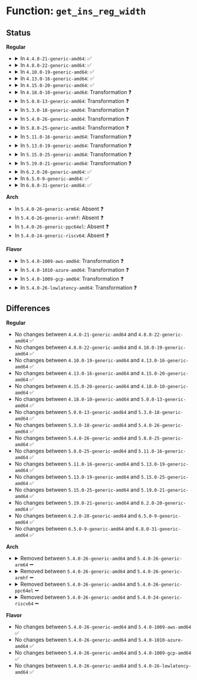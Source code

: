 # Function: <code>get_ins_reg_width</code>

## Status
<b>Regular</b>
<ul>
<li>
<details>
<summary>In <code>4.4.0-21-generic-amd64</code>: ✅</summary>

```c
unsigned int get_ins_reg_width(long unsigned int ins_addr)
```

```json
{
  "name": "get_ins_reg_width",
  "collision_type": "Unique Static",
  "inline_type": "No",
  "funcs": [
    {
      "addr": 18446744071579318736,
      "name": "get_ins_reg_width",
      "external": false,
      "loc": "arch/x86/mm/pf_in.c:164",
      "file": "arch/x86/mm/pf_in.c",
      "inline": "seen, unknown",
      "caller_inline": [],
      "caller_func": [
        "arch/x86/mm/pf_in.c:get_ins_reg_val",
        "arch/x86/mm/pf_in.c:get_ins_reg_val",
        "arch/x86/mm/pf_in.c:get_ins_imm_val"
      ]
    }
  ],
  "symbols": [
    {
      "addr": 18446744071579318736,
      "name": "get_ins_reg_width",
      "section": ".text",
      "bind": "STB_LOCAL",
      "size": 218
    }
  ]
}
```
</details>
</li>
<li>
<details>
<summary>In <code>4.8.0-22-generic-amd64</code>: ✅</summary>

```c
unsigned int get_ins_reg_width(long unsigned int ins_addr)
```

```json
{
  "name": "get_ins_reg_width",
  "collision_type": "Unique Static",
  "inline_type": "No",
  "funcs": [
    {
      "addr": 18446744071579324336,
      "name": "get_ins_reg_width",
      "external": false,
      "loc": "arch/x86/mm/pf_in.c:163",
      "file": "arch/x86/mm/pf_in.c",
      "inline": "seen, unknown",
      "caller_inline": [],
      "caller_func": [
        "arch/x86/mm/pf_in.c:get_ins_imm_val",
        "arch/x86/mm/pf_in.c:get_ins_reg_val",
        "arch/x86/mm/pf_in.c:get_ins_reg_val"
      ]
    }
  ],
  "symbols": [
    {
      "addr": 18446744071579324336,
      "name": "get_ins_reg_width",
      "section": ".text",
      "bind": "STB_LOCAL",
      "size": 220
    }
  ]
}
```
</details>
</li>
<li>
<details>
<summary>In <code>4.10.0-19-generic-amd64</code>: ✅</summary>

```c
unsigned int get_ins_reg_width(long unsigned int ins_addr)
```

```json
{
  "name": "get_ins_reg_width",
  "collision_type": "Unique Static",
  "inline_type": "No",
  "funcs": [
    {
      "addr": 18446744071579339568,
      "name": "get_ins_reg_width",
      "external": false,
      "loc": "arch/x86/mm/pf_in.c:163",
      "file": "arch/x86/mm/pf_in.c",
      "inline": "seen, unknown",
      "caller_inline": [],
      "caller_func": [
        "arch/x86/mm/pf_in.c:get_ins_imm_val",
        "arch/x86/mm/pf_in.c:get_ins_reg_val",
        "arch/x86/mm/pf_in.c:get_ins_reg_val"
      ]
    }
  ],
  "symbols": [
    {
      "addr": 18446744071579339568,
      "name": "get_ins_reg_width",
      "section": ".text",
      "bind": "STB_LOCAL",
      "size": 220
    }
  ]
}
```
</details>
</li>
<li>
<details>
<summary>In <code>4.13.0-16-generic-amd64</code>: ✅</summary>

```c
unsigned int get_ins_reg_width(long unsigned int ins_addr)
```

```json
{
  "name": "get_ins_reg_width",
  "collision_type": "Unique Static",
  "inline_type": "No",
  "funcs": [
    {
      "addr": 18446744071579333664,
      "name": "get_ins_reg_width",
      "external": false,
      "loc": "arch/x86/mm/pf_in.c:163",
      "file": "arch/x86/mm/pf_in.c",
      "inline": "seen, unknown",
      "caller_inline": [],
      "caller_func": [
        "arch/x86/mm/pf_in.c:get_ins_imm_val",
        "arch/x86/mm/pf_in.c:get_ins_reg_val",
        "arch/x86/mm/pf_in.c:get_ins_reg_val"
      ]
    }
  ],
  "symbols": [
    {
      "addr": 18446744071579333664,
      "name": "get_ins_reg_width",
      "section": ".text",
      "bind": "STB_LOCAL",
      "size": 200
    }
  ]
}
```
</details>
</li>
<li>
<details>
<summary>In <code>4.15.0-20-generic-amd64</code>: ✅</summary>

```c
unsigned int get_ins_reg_width(long unsigned int ins_addr)
```

```json
{
  "name": "get_ins_reg_width",
  "collision_type": "Unique Static",
  "inline_type": "No",
  "funcs": [
    {
      "addr": 18446744071579359088,
      "name": "get_ins_reg_width",
      "external": false,
      "loc": "arch/x86/mm/pf_in.c:163",
      "file": "arch/x86/mm/pf_in.c",
      "inline": "seen, unknown",
      "caller_inline": [],
      "caller_func": [
        "arch/x86/mm/pf_in.c:get_ins_imm_val",
        "arch/x86/mm/pf_in.c:get_ins_reg_val",
        "arch/x86/mm/pf_in.c:get_ins_reg_val"
      ]
    }
  ],
  "symbols": [
    {
      "addr": 18446744071579359088,
      "name": "get_ins_reg_width",
      "section": ".text",
      "bind": "STB_LOCAL",
      "size": 200
    }
  ]
}
```
</details>
</li>
<li>
<details>
<summary>In <code>4.18.0-10-generic-amd64</code>: Transformation ❓</summary>

```c
unsigned int get_ins_reg_width(long unsigned int ins_addr)
```

```json
{
  "name": "get_ins_reg_width",
  "collision_type": "Unique Static",
  "inline_type": "No",
  "funcs": [
    {
      "addr": 0,
      "name": "get_ins_reg_width",
      "external": false,
      "loc": "arch/x86/mm/pf_in.c:163",
      "file": "arch/x86/mm/pf_in.c",
      "inline": "seen, unknown",
      "caller_inline": [],
      "caller_func": [
        "arch/x86/mm/pf_in.c:get_ins_imm_val",
        "arch/x86/mm/pf_in.c:get_ins_reg_val",
        "arch/x86/mm/pf_in.c:get_ins_reg_val"
      ]
    }
  ],
  "symbols": [
    {
      "addr": 18446744071579371456,
      "name": "get_ins_reg_width",
      "section": ".text",
      "bind": "STB_LOCAL",
      "size": 196
    },
    {
      "addr": 18446744071579373343,
      "name": "get_ins_reg_width.cold.0",
      "section": ".text",
      "bind": "STB_LOCAL",
      "size": 19
    }
  ]
}
```
</details>
</li>
<li>
<details>
<summary>In <code>5.0.0-13-generic-amd64</code>: Transformation ❓</summary>

```c
unsigned int get_ins_reg_width(long unsigned int ins_addr)
```

```json
{
  "name": "get_ins_reg_width",
  "collision_type": "Unique Static",
  "inline_type": "No",
  "funcs": [
    {
      "addr": 0,
      "name": "get_ins_reg_width",
      "external": false,
      "loc": "arch/x86/mm/pf_in.c:163",
      "file": "arch/x86/mm/pf_in.c",
      "inline": "seen, unknown",
      "caller_inline": [],
      "caller_func": [
        "arch/x86/mm/pf_in.c:get_ins_imm_val",
        "arch/x86/mm/pf_in.c:get_ins_reg_val",
        "arch/x86/mm/pf_in.c:get_ins_reg_val"
      ]
    }
  ],
  "symbols": [
    {
      "addr": 18446744071579398928,
      "name": "get_ins_reg_width",
      "section": ".text",
      "bind": "STB_LOCAL",
      "size": 196
    },
    {
      "addr": 18446744071579401007,
      "name": "get_ins_reg_width.cold.0",
      "section": ".text",
      "bind": "STB_LOCAL",
      "size": 19
    }
  ]
}
```
</details>
</li>
<li>
<details>
<summary>In <code>5.3.0-18-generic-amd64</code>: Transformation ❓</summary>

```c
unsigned int get_ins_reg_width(long unsigned int ins_addr)
```

```json
{
  "name": "get_ins_reg_width",
  "collision_type": "Unique Static",
  "inline_type": "No",
  "funcs": [
    {
      "addr": 0,
      "name": "get_ins_reg_width",
      "external": false,
      "loc": "arch/x86/mm/pf_in.c:148",
      "file": "arch/x86/mm/pf_in.c",
      "inline": "seen, unknown",
      "caller_inline": [],
      "caller_func": [
        "arch/x86/mm/pf_in.c:get_ins_imm_val",
        "arch/x86/mm/pf_in.c:get_ins_imm_val",
        "arch/x86/mm/pf_in.c:get_ins_reg_val",
        "arch/x86/mm/pf_in.c:get_ins_reg_val"
      ]
    }
  ],
  "symbols": [
    {
      "addr": 18446744071579414256,
      "name": "get_ins_reg_width",
      "section": ".text",
      "bind": "STB_LOCAL",
      "size": 176
    },
    {
      "addr": 18446744071579416287,
      "name": "get_ins_reg_width.cold",
      "section": ".text",
      "bind": "STB_LOCAL",
      "size": 19
    }
  ]
}
```
</details>
</li>
<li>
<details>
<summary>In <code>5.4.0-26-generic-amd64</code>: Transformation ❓</summary>

```c
unsigned int get_ins_reg_width(long unsigned int ins_addr)
```

```json
{
  "name": "get_ins_reg_width",
  "collision_type": "Unique Static",
  "inline_type": "No",
  "funcs": [
    {
      "addr": 0,
      "name": "get_ins_reg_width",
      "external": false,
      "loc": "arch/x86/mm/pf_in.c:148",
      "file": "arch/x86/mm/pf_in.c",
      "inline": "seen, unknown",
      "caller_inline": [],
      "caller_func": [
        "arch/x86/mm/pf_in.c:get_ins_imm_val",
        "arch/x86/mm/pf_in.c:get_ins_imm_val",
        "arch/x86/mm/pf_in.c:get_ins_reg_val",
        "arch/x86/mm/pf_in.c:get_ins_reg_val"
      ]
    }
  ],
  "symbols": [
    {
      "addr": 18446744071579417440,
      "name": "get_ins_reg_width",
      "section": ".text",
      "bind": "STB_LOCAL",
      "size": 176
    },
    {
      "addr": 18446744071579419471,
      "name": "get_ins_reg_width.cold",
      "section": ".text",
      "bind": "STB_LOCAL",
      "size": 19
    }
  ]
}
```
</details>
</li>
<li>
<details>
<summary>In <code>5.8.0-25-generic-amd64</code>: Transformation ❓</summary>

```c
unsigned int get_ins_reg_width(long unsigned int ins_addr)
```

```json
{
  "name": "get_ins_reg_width",
  "collision_type": "Unique Static",
  "inline_type": "No",
  "funcs": [
    {
      "addr": 0,
      "name": "get_ins_reg_width",
      "external": false,
      "loc": "arch/x86/mm/pf_in.c:148",
      "file": "arch/x86/mm/pf_in.c",
      "inline": "seen, unknown",
      "caller_inline": [],
      "caller_func": [
        "arch/x86/mm/pf_in.c:get_ins_imm_val",
        "arch/x86/mm/pf_in.c:get_ins_imm_val",
        "arch/x86/mm/pf_in.c:get_ins_reg_val",
        "arch/x86/mm/pf_in.c:get_ins_reg_val"
      ]
    }
  ],
  "symbols": [
    {
      "addr": 18446744071579447248,
      "name": "get_ins_reg_width",
      "section": ".text",
      "bind": "STB_LOCAL",
      "size": 188
    },
    {
      "addr": 18446744071579449306,
      "name": "get_ins_reg_width.cold",
      "section": ".text",
      "bind": "STB_LOCAL",
      "size": 19
    }
  ]
}
```
</details>
</li>
<li>
<details>
<summary>In <code>5.11.0-16-generic-amd64</code>: Transformation ❓</summary>

```c
unsigned int get_ins_reg_width(long unsigned int ins_addr)
```

```json
{
  "name": "get_ins_reg_width",
  "collision_type": "Unique Static",
  "inline_type": "No",
  "funcs": [
    {
      "addr": 0,
      "name": "get_ins_reg_width",
      "external": false,
      "loc": "arch/x86/mm/pf_in.c:148",
      "file": "arch/x86/mm/pf_in.c",
      "inline": "seen, unknown",
      "caller_inline": [],
      "caller_func": [
        "arch/x86/mm/pf_in.c:get_ins_imm_val",
        "arch/x86/mm/pf_in.c:get_ins_imm_val",
        "arch/x86/mm/pf_in.c:get_ins_reg_val",
        "arch/x86/mm/pf_in.c:get_ins_reg_val"
      ]
    }
  ],
  "symbols": [
    {
      "addr": 18446744071579444624,
      "name": "get_ins_reg_width",
      "section": ".text",
      "bind": "STB_LOCAL",
      "size": 188
    },
    {
      "addr": 18446744071591272399,
      "name": "get_ins_reg_width.cold",
      "section": ".text",
      "bind": "STB_LOCAL",
      "size": 19
    }
  ]
}
```
</details>
</li>
<li>
<details>
<summary>In <code>5.13.0-19-generic-amd64</code>: Transformation ❓</summary>

```c
unsigned int get_ins_reg_width(long unsigned int ins_addr)
```

```json
{
  "name": "get_ins_reg_width",
  "collision_type": "Unique Static",
  "inline_type": "No",
  "funcs": [
    {
      "addr": 0,
      "name": "get_ins_reg_width",
      "external": false,
      "loc": "arch/x86/mm/pf_in.c:148",
      "file": "arch/x86/mm/pf_in.c",
      "inline": "seen, unknown",
      "caller_inline": [],
      "caller_func": [
        "arch/x86/mm/pf_in.c:get_ins_imm_val",
        "arch/x86/mm/pf_in.c:get_ins_imm_val",
        "arch/x86/mm/pf_in.c:get_ins_reg_val",
        "arch/x86/mm/pf_in.c:get_ins_reg_val"
      ]
    }
  ],
  "symbols": [
    {
      "addr": 18446744071579447392,
      "name": "get_ins_reg_width",
      "section": ".text",
      "bind": "STB_LOCAL",
      "size": 188
    },
    {
      "addr": 18446744071591215146,
      "name": "get_ins_reg_width.cold",
      "section": ".text",
      "bind": "STB_LOCAL",
      "size": 19
    }
  ]
}
```
</details>
</li>
<li>
<details>
<summary>In <code>5.15.0-25-generic-amd64</code>: Transformation ❓</summary>

```c
unsigned int get_ins_reg_width(long unsigned int ins_addr)
```

```json
{
  "name": "get_ins_reg_width",
  "collision_type": "Unique Static",
  "inline_type": "No",
  "funcs": [
    {
      "addr": 0,
      "name": "get_ins_reg_width",
      "external": false,
      "loc": "arch/x86/mm/pf_in.c:148",
      "file": "arch/x86/mm/pf_in.c",
      "inline": "seen, unknown",
      "caller_inline": [],
      "caller_func": [
        "arch/x86/mm/pf_in.c:get_ins_imm_val",
        "arch/x86/mm/pf_in.c:get_ins_imm_val",
        "arch/x86/mm/pf_in.c:get_ins_reg_val",
        "arch/x86/mm/pf_in.c:get_ins_reg_val"
      ]
    }
  ],
  "symbols": [
    {
      "addr": 18446744071579512336,
      "name": "get_ins_reg_width",
      "section": ".text",
      "bind": "STB_LOCAL",
      "size": 211
    },
    {
      "addr": 18446744071592091540,
      "name": "get_ins_reg_width.cold",
      "section": ".text",
      "bind": "STB_LOCAL",
      "size": 22
    }
  ]
}
```
</details>
</li>
<li>
<details>
<summary>In <code>5.19.0-21-generic-amd64</code>: Transformation ❓</summary>

```c
unsigned int get_ins_reg_width(long unsigned int ins_addr)
```

```json
{
  "name": "get_ins_reg_width",
  "collision_type": "Unique Static",
  "inline_type": "No",
  "funcs": [
    {
      "addr": 0,
      "name": "get_ins_reg_width",
      "external": false,
      "loc": "arch/x86/mm/pf_in.c:148",
      "file": "arch/x86/mm/pf_in.c",
      "inline": "seen, unknown",
      "caller_inline": [],
      "caller_func": [
        "arch/x86/mm/pf_in.c:get_ins_imm_val",
        "arch/x86/mm/pf_in.c:get_ins_imm_val",
        "arch/x86/mm/pf_in.c:get_ins_reg_val",
        "arch/x86/mm/pf_in.c:get_ins_reg_val"
      ]
    }
  ],
  "symbols": [
    {
      "addr": 18446744071579595888,
      "name": "get_ins_reg_width",
      "section": ".text",
      "bind": "STB_LOCAL",
      "size": 234
    },
    {
      "addr": 18446744071593858543,
      "name": "get_ins_reg_width.cold",
      "section": ".text",
      "bind": "STB_LOCAL",
      "size": 22
    }
  ]
}
```
</details>
</li>
<li>
<details>
<summary>In <code>6.2.0-20-generic-amd64</code>: ✅</summary>

```c
unsigned int get_ins_reg_width(long unsigned int ins_addr)
```

```json
{
  "name": "get_ins_reg_width",
  "collision_type": "Unique Static",
  "inline_type": "No",
  "funcs": [
    {
      "addr": 18446744071579707872,
      "name": "get_ins_reg_width",
      "external": false,
      "loc": "arch/x86/mm/pf_in.c:148",
      "file": "arch/x86/mm/pf_in.c",
      "inline": "seen, unknown",
      "caller_inline": [],
      "caller_func": [
        "arch/x86/mm/pf_in.c:get_ins_imm_val",
        "arch/x86/mm/pf_in.c:get_ins_reg_val",
        "arch/x86/mm/pf_in.c:get_ins_reg_val"
      ]
    }
  ],
  "symbols": [
    {
      "addr": 18446744071579707872,
      "name": "get_ins_reg_width",
      "section": ".text",
      "bind": "STB_LOCAL",
      "size": 247
    }
  ]
}
```
</details>
</li>
<li>
<details>
<summary>In <code>6.5.0-9-generic-amd64</code>: ✅</summary>

```c
unsigned int get_ins_reg_width(long unsigned int ins_addr)
```

```json
{
  "name": "get_ins_reg_width",
  "collision_type": "Unique Static",
  "inline_type": "No",
  "funcs": [
    {
      "addr": 18446744071579721296,
      "name": "get_ins_reg_width",
      "external": false,
      "loc": "arch/x86/mm/pf_in.c:148",
      "file": "arch/x86/mm/pf_in.c",
      "inline": "seen, unknown",
      "caller_inline": [],
      "caller_func": [
        "arch/x86/mm/pf_in.c:get_ins_imm_val",
        "arch/x86/mm/pf_in.c:get_ins_reg_val",
        "arch/x86/mm/pf_in.c:get_ins_reg_val"
      ]
    }
  ],
  "symbols": [
    {
      "addr": 18446744071579721296,
      "name": "get_ins_reg_width",
      "section": ".text",
      "bind": "STB_LOCAL",
      "size": 247
    }
  ]
}
```
</details>
</li>
<li>
<details>
<summary>In <code>6.8.0-31-generic-amd64</code>: ✅</summary>

```c
unsigned int get_ins_reg_width(long unsigned int ins_addr)
```

```json
{
  "name": "get_ins_reg_width",
  "collision_type": "Unique Static",
  "inline_type": "No",
  "funcs": [
    {
      "addr": 18446744071579756160,
      "name": "get_ins_reg_width",
      "external": false,
      "loc": "arch/x86/mm/pf_in.c:148",
      "file": "arch/x86/mm/pf_in.c",
      "inline": "seen, unknown",
      "caller_inline": [],
      "caller_func": [
        "arch/x86/mm/pf_in.c:get_ins_imm_val",
        "arch/x86/mm/pf_in.c:get_ins_reg_val",
        "arch/x86/mm/pf_in.c:get_ins_reg_val"
      ]
    }
  ],
  "symbols": [
    {
      "addr": 18446744071579756160,
      "name": "get_ins_reg_width",
      "section": ".text",
      "bind": "STB_LOCAL",
      "size": 247
    }
  ]
}
```
</details>
</li>
</ul>
<b>Arch</b>
<ul>
<li>
In <code>5.4.0-26-generic-arm64</code>: Absent ❓
</li>
<li>
In <code>5.4.0-26-generic-armhf</code>: Absent ❓
</li>
<li>
In <code>5.4.0-26-generic-ppc64el</code>: Absent ❓
</li>
<li>
In <code>5.4.0-24-generic-riscv64</code>: Absent ❓
</li>
</ul>
<b>Flavor</b>
<ul>
<li>
<details>
<summary>In <code>5.4.0-1009-aws-amd64</code>: Transformation ❓</summary>

```c
unsigned int get_ins_reg_width(long unsigned int ins_addr)
```

```json
{
  "name": "get_ins_reg_width",
  "collision_type": "Unique Static",
  "inline_type": "No",
  "funcs": [
    {
      "addr": 0,
      "name": "get_ins_reg_width",
      "external": false,
      "loc": "arch/x86/mm/pf_in.c:148",
      "file": "arch/x86/mm/pf_in.c",
      "inline": "seen, unknown",
      "caller_inline": [],
      "caller_func": [
        "arch/x86/mm/pf_in.c:get_ins_imm_val",
        "arch/x86/mm/pf_in.c:get_ins_imm_val",
        "arch/x86/mm/pf_in.c:get_ins_reg_val",
        "arch/x86/mm/pf_in.c:get_ins_reg_val"
      ]
    }
  ],
  "symbols": [
    {
      "addr": 18446744071579413280,
      "name": "get_ins_reg_width",
      "section": ".text",
      "bind": "STB_LOCAL",
      "size": 176
    },
    {
      "addr": 18446744071579415311,
      "name": "get_ins_reg_width.cold",
      "section": ".text",
      "bind": "STB_LOCAL",
      "size": 19
    }
  ]
}
```
</details>
</li>
<li>
<details>
<summary>In <code>5.4.0-1010-azure-amd64</code>: Transformation ❓</summary>

```c
unsigned int get_ins_reg_width(long unsigned int ins_addr)
```

```json
{
  "name": "get_ins_reg_width",
  "collision_type": "Unique Static",
  "inline_type": "No",
  "funcs": [
    {
      "addr": 0,
      "name": "get_ins_reg_width",
      "external": false,
      "loc": "arch/x86/mm/pf_in.c:148",
      "file": "arch/x86/mm/pf_in.c",
      "inline": "seen, unknown",
      "caller_inline": [],
      "caller_func": [
        "arch/x86/mm/pf_in.c:get_ins_imm_val",
        "arch/x86/mm/pf_in.c:get_ins_imm_val",
        "arch/x86/mm/pf_in.c:get_ins_reg_val",
        "arch/x86/mm/pf_in.c:get_ins_reg_val"
      ]
    }
  ],
  "symbols": [
    {
      "addr": 18446744071579342480,
      "name": "get_ins_reg_width",
      "section": ".text",
      "bind": "STB_LOCAL",
      "size": 176
    },
    {
      "addr": 18446744071579344511,
      "name": "get_ins_reg_width.cold",
      "section": ".text",
      "bind": "STB_LOCAL",
      "size": 19
    }
  ]
}
```
</details>
</li>
<li>
<details>
<summary>In <code>5.4.0-1009-gcp-amd64</code>: Transformation ❓</summary>

```c
unsigned int get_ins_reg_width(long unsigned int ins_addr)
```

```json
{
  "name": "get_ins_reg_width",
  "collision_type": "Unique Static",
  "inline_type": "No",
  "funcs": [
    {
      "addr": 0,
      "name": "get_ins_reg_width",
      "external": false,
      "loc": "arch/x86/mm/pf_in.c:148",
      "file": "arch/x86/mm/pf_in.c",
      "inline": "seen, unknown",
      "caller_inline": [],
      "caller_func": [
        "arch/x86/mm/pf_in.c:get_ins_imm_val",
        "arch/x86/mm/pf_in.c:get_ins_imm_val",
        "arch/x86/mm/pf_in.c:get_ins_reg_val",
        "arch/x86/mm/pf_in.c:get_ins_reg_val"
      ]
    }
  ],
  "symbols": [
    {
      "addr": 18446744071579413200,
      "name": "get_ins_reg_width",
      "section": ".text",
      "bind": "STB_LOCAL",
      "size": 176
    },
    {
      "addr": 18446744071579415231,
      "name": "get_ins_reg_width.cold",
      "section": ".text",
      "bind": "STB_LOCAL",
      "size": 19
    }
  ]
}
```
</details>
</li>
<li>
<details>
<summary>In <code>5.4.0-26-lowlatency-amd64</code>: Transformation ❓</summary>

```c
unsigned int get_ins_reg_width(long unsigned int ins_addr)
```

```json
{
  "name": "get_ins_reg_width",
  "collision_type": "Unique Static",
  "inline_type": "No",
  "funcs": [
    {
      "addr": 0,
      "name": "get_ins_reg_width",
      "external": false,
      "loc": "arch/x86/mm/pf_in.c:148",
      "file": "arch/x86/mm/pf_in.c",
      "inline": "seen, unknown",
      "caller_inline": [],
      "caller_func": [
        "arch/x86/mm/pf_in.c:get_ins_imm_val",
        "arch/x86/mm/pf_in.c:get_ins_imm_val",
        "arch/x86/mm/pf_in.c:get_ins_reg_val",
        "arch/x86/mm/pf_in.c:get_ins_reg_val"
      ]
    }
  ],
  "symbols": [
    {
      "addr": 18446744071579422160,
      "name": "get_ins_reg_width",
      "section": ".text",
      "bind": "STB_LOCAL",
      "size": 176
    },
    {
      "addr": 18446744071579424191,
      "name": "get_ins_reg_width.cold",
      "section": ".text",
      "bind": "STB_LOCAL",
      "size": 19
    }
  ]
}
```
</details>
</li>
</ul>

## Differences
<b>Regular</b>
<ul>
<li>
No changes between <code>4.4.0-21-generic-amd64</code> and <code>4.8.0-22-generic-amd64</code> ✅
</li>
<li>
No changes between <code>4.8.0-22-generic-amd64</code> and <code>4.10.0-19-generic-amd64</code> ✅
</li>
<li>
No changes between <code>4.10.0-19-generic-amd64</code> and <code>4.13.0-16-generic-amd64</code> ✅
</li>
<li>
No changes between <code>4.13.0-16-generic-amd64</code> and <code>4.15.0-20-generic-amd64</code> ✅
</li>
<li>
No changes between <code>4.15.0-20-generic-amd64</code> and <code>4.18.0-10-generic-amd64</code> ✅
</li>
<li>
No changes between <code>4.18.0-10-generic-amd64</code> and <code>5.0.0-13-generic-amd64</code> ✅
</li>
<li>
No changes between <code>5.0.0-13-generic-amd64</code> and <code>5.3.0-18-generic-amd64</code> ✅
</li>
<li>
No changes between <code>5.3.0-18-generic-amd64</code> and <code>5.4.0-26-generic-amd64</code> ✅
</li>
<li>
No changes between <code>5.4.0-26-generic-amd64</code> and <code>5.8.0-25-generic-amd64</code> ✅
</li>
<li>
No changes between <code>5.8.0-25-generic-amd64</code> and <code>5.11.0-16-generic-amd64</code> ✅
</li>
<li>
No changes between <code>5.11.0-16-generic-amd64</code> and <code>5.13.0-19-generic-amd64</code> ✅
</li>
<li>
No changes between <code>5.13.0-19-generic-amd64</code> and <code>5.15.0-25-generic-amd64</code> ✅
</li>
<li>
No changes between <code>5.15.0-25-generic-amd64</code> and <code>5.19.0-21-generic-amd64</code> ✅
</li>
<li>
No changes between <code>5.19.0-21-generic-amd64</code> and <code>6.2.0-20-generic-amd64</code> ✅
</li>
<li>
No changes between <code>6.2.0-20-generic-amd64</code> and <code>6.5.0-9-generic-amd64</code> ✅
</li>
<li>
No changes between <code>6.5.0-9-generic-amd64</code> and <code>6.8.0-31-generic-amd64</code> ✅
</li>
</ul>
<b>Arch</b>
<ul>
<li>
<details>
<summary>Removed between <code>5.4.0-26-generic-amd64</code> and <code>5.4.0-26-generic-arm64</code> ➖</summary>

```c
unsigned int get_ins_reg_width(long unsigned int ins_addr)
```
</details>
</li>
<li>
<details>
<summary>Removed between <code>5.4.0-26-generic-amd64</code> and <code>5.4.0-26-generic-armhf</code> ➖</summary>

```c
unsigned int get_ins_reg_width(long unsigned int ins_addr)
```
</details>
</li>
<li>
<details>
<summary>Removed between <code>5.4.0-26-generic-amd64</code> and <code>5.4.0-26-generic-ppc64el</code> ➖</summary>

```c
unsigned int get_ins_reg_width(long unsigned int ins_addr)
```
</details>
</li>
<li>
<details>
<summary>Removed between <code>5.4.0-26-generic-amd64</code> and <code>5.4.0-24-generic-riscv64</code> ➖</summary>

```c
unsigned int get_ins_reg_width(long unsigned int ins_addr)
```
</details>
</li>
</ul>
<b>Flavor</b>
<ul>
<li>
No changes between <code>5.4.0-26-generic-amd64</code> and <code>5.4.0-1009-aws-amd64</code> ✅
</li>
<li>
No changes between <code>5.4.0-26-generic-amd64</code> and <code>5.4.0-1010-azure-amd64</code> ✅
</li>
<li>
No changes between <code>5.4.0-26-generic-amd64</code> and <code>5.4.0-1009-gcp-amd64</code> ✅
</li>
<li>
No changes between <code>5.4.0-26-generic-amd64</code> and <code>5.4.0-26-lowlatency-amd64</code> ✅
</li>
</ul>
